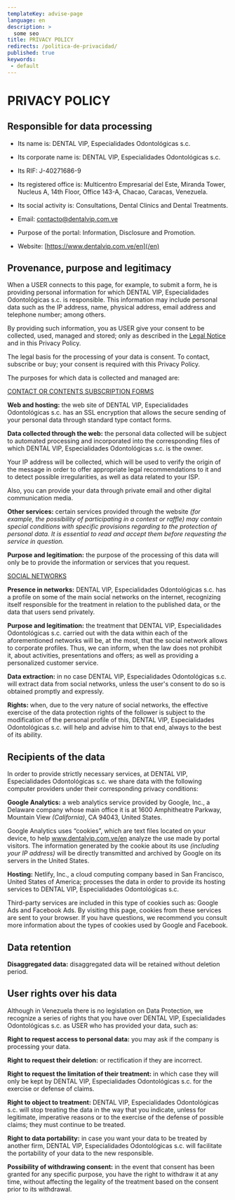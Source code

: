 ```yaml
---
templateKey: advise-page
language: en
description: >
  some seo
title: PRIVACY POLICY
redirects: /politica-de-privacidad/
published: true
keywords:
 - default
---
```


# PRIVACY POLICY

## Responsible for data processing

- Its name is: DENTAL VIP, Especialidades Odontológicas s.c.

- Its corporate name is: DENTAL VIP, Especialidades Odontológicas s.c.

- Its RIF: J-40271686-9

- Its registered office is: Multicentro Empresarial del Este, Miranda Tower, Nucleus A, 14th Floor, Office 143-A, Chacao, Caracas, Venezuela.

- Its social activity is: Consultations, Dental Clinics and Dental Treatments.

- Email: [contacto@dentalvip.com.ve](mailto:contacto@dentalvip.com.ve)

- Purpose of the portal: Information, Disclosure and Promotion.

- Website: [https://www.dentalvip.com.ve/en](/en)

## Provenance, purpose and legitimacy

When a USER connects to this page, for example, to submit a form, he is providing personal information for which DENTAL VIP, Especialidades Odontológicas s.c. is responsible. This information may include personal data such as the IP address, name, physical address, email address and telephone number; among others.

By providing such information, you as USER give your consent to be collected, used, managed and stored; only as described in the [Legal Notice](/en/legal-notice/) and in this Privacy Policy.

The legal basis for the processing of your data is consent. To contact, subscribe or buy; your consent is required with this Privacy Policy.

The purposes for which data is collected and managed are:

<u>CONTACT OR CONTENTS SUBSCRIPTION FORMS</u>

**Web and hosting:** the web site of DENTAL VIP, Especialidades Odontológicas s.c. has an SSL encryption that allows the secure sending of your personal data through standard type contact forms.

**Data collected through the web:** the personal data collected will be subject to automated processing and incorporated into the corresponding files of which DENTAL VIP, Especialidades Odontológicas s.c. is the owner.

Your IP address will be collected, which will be used to verify the origin of the message in order to offer appropriate legal recommendations to it and to detect possible irregularities, as well as data related to your ISP.

Also, you can provide your data through private email and other digital communication media.

**Other services:** certain services provided through the website _(for example, the possibility of participating in a contest or raffle) may contain special conditions with specific provisions regarding to the protection of personal data. It is essential to read and accept them before requesting the service in question._

**Purpose and legitimation:** the purpose of the processing of this data will only be to provide the information or services that you request.

<u>SOCIAL NETWORKS</u>

**Presence in networks:** DENTAL VIP, Especialidades Odontológicas s.c. has a profile on some of the main social networks on the internet, recognizing itself responsible for the treatment in relation to the published data, or the data that users send privately.

**Purpose and legitimation:** the treatment that DENTAL VIP, Especialidades Odontológicas s.c. carried out with the data within each of the aforementioned networks will be, at the most, that the social network allows to corporate profiles. Thus, we can inform, when the law does not prohibit it, about activities, presentations and offers; as well as providing a personalized customer service.

**Data extraction:** in no case DENTAL VIP, Especialidades Odontológicas s.c. will extract data from social networks, unless the user's consent to do so is obtained promptly and expressly.

**Rights:** when, due to the very nature of social networks, the effective exercise of the data protection rights of the follower is subject to the modification of the personal profile of this, DENTAL VIP, Especialidades Odontológicas s.c. will help and advise him to that end, always to the best of its ability.

## Recipients of the data

In order to provide strictly necessary services, at DENTAL VIP, Especialidades Odontológicas s.c. we share data with the following computer providers under their corresponding privacy conditions:

**Google Analytics:** a web analytics service provided by Google, Inc., a Delaware company whose main office it is at 1600 Amphitheatre Parkway, Mountain View _(California)_, CA 94043, United States.

Google Analytics uses “cookies”, which are text files located on your device, to help www.dentalvip.com.ve/en analyze the use made by portal visitors. The information generated by the cookie about its use _(including your IP address)_ will be directly transmitted and archived by Google on its servers in the United States.

**Hosting:** Netlify, Inc., a cloud computing company based in San Francisco, United States of America; processes the data in order to provide its hosting services to DENTAL VIP, Especialidades Odontológicas s.c.

Third-party services are included in this type of cookies such as: Google Ads and Facebook Ads. By visiting this page, cookies from these services are sent to your browser. If you have questions, we recommend you consult more information about the types of cookies used by Google and Facebook.

## Data retention

**Disaggregated data:** disaggregated data will be retained without deletion period.

## User rights over his data

Although in Venezuela there is no legislation on Data Protection, we recognize a series of rights that you have over DENTAL VIP, Especialidades Odontológicas s.c. as USER who has provided your data, such as:

**Right to request access to personal data:** you may ask if the company is processing your data.

**Right to request their deletion:** or rectification if they are incorrect.

**Right to request the limitation of their treatment:** in which case they will only be kept by DENTAL VIP, Especialidades Odontológicas s.c. for the exercise or defense of claims.

**Right to object to treatment:** DENTAL VIP, Especialidades Odontológicas s.c. will stop treating the data in the way that you indicate, unless for legitimate, imperative reasons or to the exercise of the defense of possible claims; they must continue to be treated.

**Right to data portability:** in case you want your data to be treated by another firm, DENTAL VIP, Especialidades Odontológicas s.c. will facilitate the portability of your data to the new responsible.

**Possibility of withdrawing consent:** in the event that consent has been granted for any specific purpose, you have the right to withdraw it at any time, without affecting the legality of the treatment based on the consent prior to its withdrawal.
